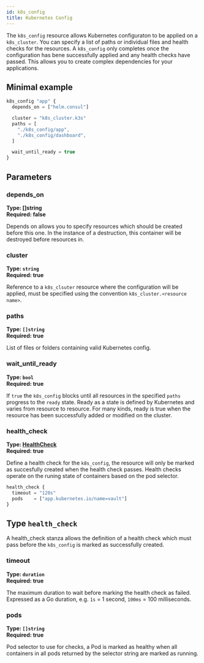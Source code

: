 ```yaml
---
id: k8s_config
title: Kubernetes Config
---
```


The `k8s_config` resource allows Kubernetes configuraton to be applied on a `k8s_cluster`. You can specify a list of paths or individual files and health checks for the resources.  A `k8s_config` only completes once the configuration has bene successfully applied and any health checks have passed. This allows you to create complex dependencies for your applications.


## Minimal example

```javascript
k8s_config "app" {
  depends_on = ["helm.consul"]

  cluster = "k8s_cluster.k3s"
  paths = [
    "./k8s_config/app",
    "./k8s_config/dashboard",
  ]

  wait_until_ready = true
}
```

## Parameters

### depends_on 
**Type: []string**  
**Required: false**

Depends on allows you to specify resources which should be created before this one. In the instance of a destruction, this container will be destroyed before
resources in.

### cluster
**Type: `string`**  
**Required: true**

Reference to a `k8s_clsuter` resource where the configuration will be applied, must be specified using the convention `k8s_cluster.<resource name>`.

### paths
**Type: `[]string`**  
**Required: true**

List of files or folders containing valid Kubernetes config.

### wait_until_ready
**Type: `bool`**  
**Required: true**

If `true` the `k8s_config` blocks until all resources in the specified `paths` progress to the `ready` state. Ready as a state is defined by Kubernetes and varies from resource to resource. For many kinds, ready is true when the resource has been successfully added or modified on the cluster.

### health_check
**Type: [HealthCheck](HealthCheck)**  
**Required: true**

Define a health check for the `k8s_config`, the resource will only be marked as succesfully created when the health check passes. Health checks operate on the runing state of containers based on the pod selector.

```javascript
health_check {
  timeout = "120s"
  pods    = ["app.kubernetes.io/name=vault"]
} 
```

## Type `health_check`

A health_check stanza allows the definition of a health check which must pass before the `k8s_config` is marked as successfully created.

### timeout
**Type: `duration`**  
**Required: true**

The maximum duration to wait before marking the health check as failed. Expressed as a Go duration, e.g. `1s` = 1 second, `100ms` = 100 milliseconds.

### pods
**Type: `[]string`**  
**Required: true**

Pod selector to use for checks, a Pod is marked as healthy when all containers in all pods returned by the selector string are marked as running.
